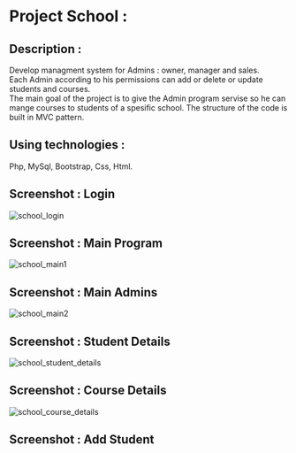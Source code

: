 
# Project School :

## Description :

Develop managment system for Admins : owner, manager and sales. <br />
Each Admin according to his permissions can add or delete or update students and courses. <br />
The main goal of the project is to  give the Admin program servise so he can mange courses to students
of a spesific school. The structure of the code is built in MVC pattern. 



## Using technologies :

Php, MySql, Bootstrap, Css, Html.


## Screenshot : Login

![school_login](https://user-images.githubusercontent.com/40452887/46909712-a0a72d00-cf3f-11e8-9e34-38af18bfb38a.png)

## Screenshot : Main Program

![school_main1](https://user-images.githubusercontent.com/40452887/46909734-d3512580-cf3f-11e8-955f-5badc903f2ab.png)


## Screenshot : Main Admins

![school_main2](https://user-images.githubusercontent.com/40452887/46909755-1dd2a200-cf40-11e8-9e5b-7908a5a8a241.png)

## Screenshot : Student Details

![school_student_details](https://user-images.githubusercontent.com/40452887/46909763-4b1f5000-cf40-11e8-99dc-5e91a3da25d3.png)

## Screenshot : Course Details

![school_course_details](https://user-images.githubusercontent.com/40452887/46909774-77d36780-cf40-11e8-9c81-66266521a95c.png)


## Screenshot : Add Student











